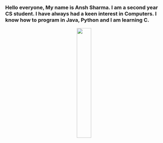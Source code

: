 
### Hello everyone, My name is Ansh Sharma. I am a second year CS student. I have always had a keen interest in Computers. I know how to program in Java, Python and I am learning C. 
<p align = "center"><img src = "https://media.giphy.com/media/RbDKaczqWovIugyJmW/giphy.gif" width = 30%></p>


    
